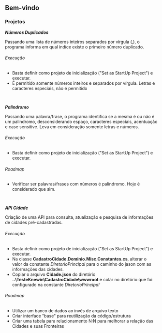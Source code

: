 ## Bem-vindo


### Projetos

***Números Duplicados***

Passando uma lista de números inteiros separados por vírgula (,), o programa informa em qual indíce existe o primeiro número duplicado.

###### _Execução_

- Basta definir como projeto de inicialização ("Set as StartUp Project") e executar.
- É permitido somente números inteiros e separados por vírgula. Letras e caracteres especiais, não é permitido

<br />

***Palindromo***

Passando uma palavra/frase, o programa identifica se a mesma é ou não é um palindromo, desconsiderando espaço, caracteres especiais, acentuação e case sensitive.
Leva em consideração somente letras e números.

###### _Execução_

- Basta definir como projeto de inicialização ("Set as StartUp Project") e executar.

###### _Roadmap_

- Verificar ser palavras/frases com números é palindromo. Hoje é considerado que sim.

<br />

***API Cidade***

Criação de uma API para consulta, atualização e pesquisa de informações de cidades pré-cadastradas.

###### _Execução_

- Basta definir como projeto de inicialização ("Set as StartUp Project") e executar.
- Na classe **CadastroCidade.Dominio.Misc.Constantes.cs**, alterar o valor da constante _DiretorioPrincipal_ para o caminho do jason com as informações das cidades.
- Copiar o arquivo **Cidade.json** do diretório **..\TesteKnewin\CadastroCidade\wwwroot** e colar no diretório que foi configurado na constante _DiretorioPrincipal_

###### _Roadmap_

- Utilizar um banco de dados ao invés de arquivo texto
- Criar interface "base" para reutilização da código/estrutura
- Criar uma tabela para relacionamento N:N para melhorar a relação das Cidades e suas Fronteiras
